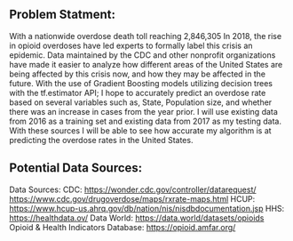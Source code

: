 ## Problem Statment: 

With a nationwide overdose death toll reaching 2,846,305 In 2018, the rise in opioid overdoses have led experts to formally label this crisis an epidemic. Data maintained by the CDC and other nonprofit organizations have made it easier to analyze how different areas of the United States are being affected by this crisis now, and how they may be affected in the future.  With the use of Gradient Boosting models utilizing decision trees with the tf.estimator API; I hope to accurately predict an overdose rate based on several variables such as,  State, Population size, and whether there was an increase in cases from the year prior. I will use existing data from 2016 as a training set and existing data from 2017 as my testing data. With these sources I will be able to see how accurate my algorithm is at predicting the overdose rates in the United States.  

## Potential Data Sources:

Data Sources: CDC: https://wonder.cdc.gov/controller/datarequest/  https://www.cdc.gov/drugoverdose/maps/rxrate-maps.html HCUP: https://www.hcup-us.ahrq.gov/db/nation/nis/nisdbdocumentation.jsp HHS: https://healthdata.ov/ Data World: https://data.world/datasets/opioids Opioid & Health Indicators Database: https://opioid.amfar.org/

